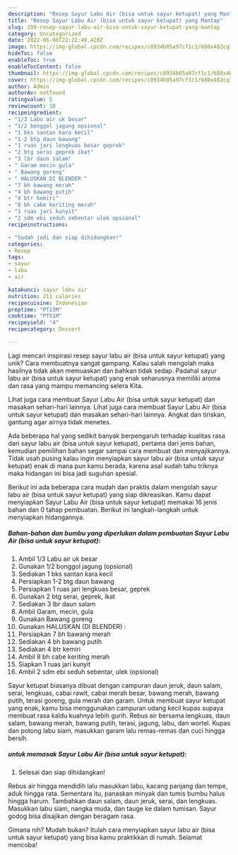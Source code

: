 ```yaml
---
description: "Resep Sayur Labu Air (bisa untuk sayur ketupat) yang Mantap"
title: "Resep Sayur Labu Air (bisa untuk sayur ketupat) yang Mantap"
slug: 299-resep-sayur-labu-air-bisa-untuk-sayur-ketupat-yang-mantap
category: Uncategorized
date: 2022-06-06T22:22:48.420Z
image: https://img-global.cpcdn.com/recipes/c0934b05a97cf1c1/680x482cq70/sayur-labu-air-bisa-untuk-sayur-ketupat-foto-resep-utama.jpg
hideToc: false
enableToc: true
enableTocContent: false
thumbnail: https://img-global.cpcdn.com/recipes/c0934b05a97cf1c1/680x482cq70/sayur-labu-air-bisa-untuk-sayur-ketupat-foto-resep-utama.jpg
cover: https://img-global.cpcdn.com/recipes/c0934b05a97cf1c1/680x482cq70/sayur-labu-air-bisa-untuk-sayur-ketupat-foto-resep-utama.jpg
author: Admin
authorAv: notfound
ratingvalue: 5
reviewcount: 18
recipeingredient:
- "1/3 Labu air uk besar"
- "1/2 bonggol jagung opsional"
- "1 bks santan kara kecil"
- "1-2 btg daun bawang"
- "1 ruas jari lengkuas besar geprek"
- "2 btg serai geprek ikat"
- "3 lbr daun salam"
- " Garam mecin gula"
- " Bawang goreng"
- " HALUSKAN DI BLENDER "
- "7 bh bawang merah"
- "4 bh bawang putih"
- "4 btr kemiri"
- "8 bh cabe keriting merah"
- "1 ruas jari kunyit"
- "2 sdm ebi seduh sebentar ulek opsional"
recipeinstructions:

- "Sudah jadi dan siap dihidangkan!"
categories:
- Resep
tags:
- sayur
- labu
- air

katakunci: sayur labu air 
nutrition: 211 calories
recipecuisine: Indonesian
preptime: "PT23M"
cooktime: "PT51M"
recipeyield: "4"
recipecategory: Dessert

---
```





Lagi mencari inspirasi resep sayur labu air (bisa untuk sayur ketupat) yang unik? Cara membuatnya sangat gampang. Kalau salah mengolah maka hasilnya tidak akan memuaskan dan bahkan tidak sedap. Padahal sayur labu air (bisa untuk sayur ketupat) yang enak seharusnya memiliki aroma dan rasa yang mampu memancing selera Kita.





Lihat juga cara membuat Sayur Labu Air (bisa untuk sayur ketupat) dan masakan sehari-hari lainnya. Lihat juga cara membuat Sayur Labu Air (bisa untuk sayur ketupat) dan masakan sehari-hari lainnya. Angkat dan tiriskan, gantung agar airnya tidak menetes.

Ada beberapa hal yang sedikit banyak berpengaruh terhadap kualitas rasa dari sayur labu air (bisa untuk sayur ketupat), pertama dari jenis bahan, kemudian pemilihan bahan segar sampai cara membuat dan menyajikannya. Tidak usah pusing kalau ingin menyiapkan sayur labu air (bisa untuk sayur ketupat) enak di mana pun kamu berada, karena asal sudah tahu triknya maka hidangan ini bisa jadi suguhan spesial.






Berikut ini ada beberapa cara mudah dan praktis dalam mengolah sayur labu air (bisa untuk sayur ketupat) yang siap dikreasikan. Kamu dapat menyiapkan Sayur Labu Air (bisa untuk sayur ketupat) memakai 16 jenis bahan dan 0 tahap pembuatan. Berikut ini langkah-langkah untuk menyiapkan hidangannya.

<!--inarticleads1-->

##### Bahan-bahan dan bumbu yang diperlukan dalam pembuatan Sayur Labu Air (bisa untuk sayur ketupat):

1. Ambil 1/3 Labu air uk besar
1. Gunakan 1/2 bonggol jagung (opsional)
1. Sediakan 1 bks santan kara kecil
1. Persiapkan 1-2 btg daun bawang
1. Persiapkan 1 ruas jari lengkuas besar, geprek
1. Gunakan 2 btg serai, geprek, ikat
1. Sediakan 3 lbr daun salam
1. Ambil  Garam, mecin, gula
1. Gunakan  Bawang goreng
1. Gunakan  HALUSKAN (DI BLENDER) :
1. Persiapkan 7 bh bawang merah
1. Sediakan 4 bh bawang putih
1. Sediakan 4 btr kemiri
1. Ambil 8 bh cabe keriting merah
1. Siapkan 1 ruas jari kunyit
1. Ambil 2 sdm ebi seduh sebentar, ulek (opsional)


Sayur ketupat biasanya dibuat dengan campuran daun jeruk, daun salam, serai, lengkuas, cabai rawit, cabai merah besar, bawang merah, bawang putih, terasi goreng, gula merah dan garam. Untuk membuat sayur ketupat yang enak, kamu bisa menggunakan campuran udang kecil kupas supaya membuat rasa kaldu kuahnya lebih gurih. Rebus air bersama lengkuas, daun salam, bawang merah, bawang putih, terasi, jagung, labu, dan wortel. Kupas dan potong labu siam, masukkan garam lalu remas-remas dan cuci hingga bersih. 

<!--inarticleads2-->

#####  untuk memasak Sayur Labu Air (bisa untuk sayur ketupat):


1. Selesai dan siap dihidangkan!

Rebus air hingga mendidih lalu masukkan labu, kacang panjang dan tempe, aduk hingga rata. Sementara itu, panaskan minyak dan tumis bumbu halus hingga harum. Tambahkan daun salam, daun jeruk, serai, dan lengkuas. Masukkan labu siam, nangka muda, dan tauge ke dalam tumisan. Sayur godog bisa disajikan dengan beragam rasa. 

Gimana nih? Mudah bukan? Itulah cara menyiapkan sayur labu air (bisa untuk sayur ketupat) yang bisa kamu praktikkan di rumah. Selamat mencoba!

